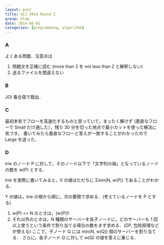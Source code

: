 ```yaml
---
layout: post
title: GCJ 2014 Round 2
group: blog
date: 2014-06-01
categories: [programming, algorithm]
---
```


### A
よくある問題．注意点は

1. 問題文を正確に読む (more than 2 を not less than 2 と解釈しない)
2. 送るファイルを間違えない

### B
JOI 春合宿で既出．

### C
最初本気でフローを高速化するものと思っていて，まったく解けず (愚直なフローで Small だけ通した），残り 30 分を切った地点で最小カットを使った解法に気づき，
書いてみたら愚直なフローと答えが一致することがわかったので Large を送った．

### D
trie のノード P に対して，そのノード以下で「文字列の端」となっているノードの数を w(P) とする．

trie を実際に書いてみると，X の値はただちに Σmin(N, w(P)) であることがわかる．

Y の値は，trie の根から順に，次の要領で求める．(考えているノードを P とする)
1. w(P) <= N のときは，(w(P))!
2. それ以外のときは，N 種類のサーバーを各子ノードに，どのサーバーも 1 回以上使うという条件で割り当てる場合の数をまず求める．(DP, 包除原理などが使える)
ここで，子ノード Q には min(N, w(Q)) 個のサーバーを割り当てる．
さらに，各子ノード Q に対して w(Q) の値を答えに乗じる．
